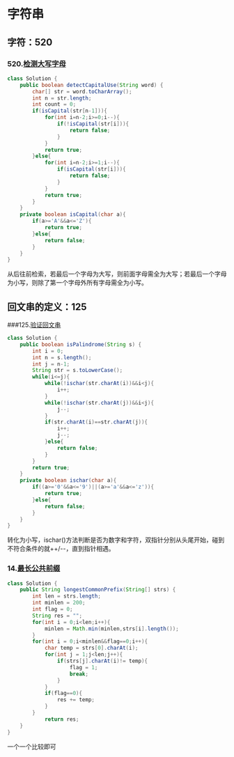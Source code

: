 # 字符串



## 字符：520

### 520.[检测大写字母](https://leetcode-cn.com/problems/detect-capital/)

```java
class Solution {
    public boolean detectCapitalUse(String word) {
        char[] str = word.toCharArray();
        int n = str.length;
        int count = 0;
        if(isCapital(str[n-1])){
            for(int i=n-2;i>=0;i--){
                if(!isCapital(str[i])){
                    return false;
                }
            }
            return true;
        }else{
            for(int i=n-2;i>=1;i--){
                if(isCapital(str[i])){
                    return false;
                }
            }
            return true;
        }        
    }
    private boolean isCapital(char a){
        if(a>='A'&&a<='Z'){
            return true;
        }else{
            return false;
        }
    }
}
```

从后往前检索，若最后一个字母为大写，则前面字母需全为大写；若最后一个字母为小写，则除了第一个字母外所有字母需全为小写。



## 回文串的定义：125

###125.[验证回文串](https://leetcode-cn.com/problems/valid-palindrome/)

```java
class Solution {
    public boolean isPalindrome(String s) {
        int i = 0;
        int n = s.length();
        int j = n-1;
        String str = s.toLowerCase();
        while(i<=j){
            while(!ischar(str.charAt(i))&&i<j){
                i++;            
            }
            while(!ischar(str.charAt(j))&&i<j){
                j--;
            }
            if(str.charAt(i)==str.charAt(j)){
                i++;
                j--;
            }else{
                return false;
            }
        }
        return true;
    }
    private boolean ischar(char a){
        if((a>='0'&&a<='9')||(a>='a'&&a<='z')){
            return true;
        }else{
            return false;
        }
    }
}
```

转化为小写，ischar()方法判断是否为数字和字符，双指针分别从头尾开始，碰到不符合条件的就++/--，直到指针相遇。

### 14.[最长公共前缀](https://leetcode-cn.com/problems/longest-common-prefix/)

```java
class Solution {
    public String longestCommonPrefix(String[] strs) {
        int len = strs.length;
        int minlen = 200;
        int flag = 0;
        String res = "";
        for(int i = 0;i<len;i++){
            minlen = Math.min(minlen,strs[i].length());
        }
        for(int i = 0;i<minlen&&flag==0;i++){
            char temp = strs[0].charAt(i);
            for(int j = 1;j<len;j++){
                if(strs[j].charAt(i)!= temp){
                    flag = 1;
                    break;
                }
            }
            if(flag==0){
                res += temp;
            }                
        }
            return res;
    }
}
```

一个一个比较即可
